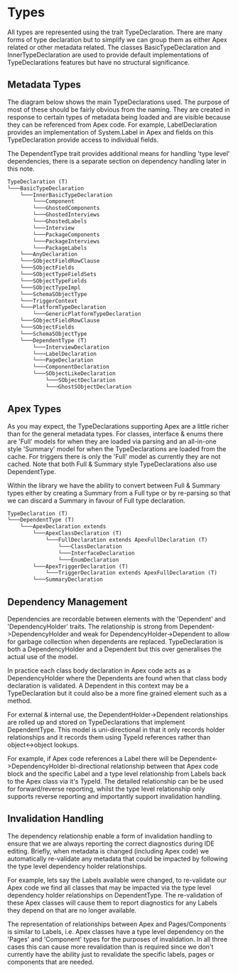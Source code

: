 # Types

All types are represented using the trait TypeDeclaration. There are many forms of type declaration but to simplify we can group them as either Apex related or other metadata related. The classes BasicTypeDeclaration and InnerTypeDeclaration are used to provide default implementations of TypeDeclarations features but have no structural significance.

## Metadata Types

The diagram below shows the main TypeDeclarations used. The purpose of most of these should be fairly obvious from the naming. They are created in response to certain types of metadata being loaded and are visible because they can be referenced from Apex code. For example, LabelDeclaration provides an implementation of System.Label in Apex and fields on this TypeDeclaration provide access to individual fields.

The DependentType trait provides additional means for handling 'type level' dependencies, there is a separate section on dependency handling later in this note.

```txt
TypeDeclaration (T)
└───BasicTypeDeclaration
    └───InnerBasicTypeDeclaration
        └───Component
        └───GhostedComponents
        └───GhostedInterviews
        └───GhostedLabels
        └───Interview
        └───PackageComponents
        └───PackageInterviews
        └───PackageLabels
    └───AnyDeclaration
    └───SObjectFieldRowClause
    └───SObjectFields
    └───SObjectTypeFieldSets
    └───SObjectTypeFields
    └───SObjectTypeImpl
    └───SchemaSObjectType
    └───TriggerContext
    └───PlatformTypeDeclaration
        └───GenericPlatformTypeDeclaration
    └───SObjectFieldRowClause
    └───SObjectFields
    └───SchemaSObjectType
    └───DependentType (T)
        └───InterviewDeclaration
        └───LabelDeclaration
        └───PageDeclaration
        └───ComponentDeclaration        
        └───SObjectLikeDeclaration
            └───SObjectDeclaration
            └───GhostSObjectDeclaration                    
```

## Apex Types

As you may expect, the TypeDeclarations supporting Apex are a little richer than for the general metadata types. For classes, interface & enums there are 'Full' models for when they are loaded via parsing and an all-in-one style 'Summary' model for when the TypeDeclarations are loaded from the cache. For triggers there is only the 'Full' model as currently they are not cached. Note that both Full & Summary style TypeDeclarations also use DependentType.

Within the library we have the ability to convert between Full & Summary types either by creating a Summary from a Full type or by re-parsing so that we can discard a Summary in favour of Full type declaration.

```txt
TypeDeclaration (T)
└───DependentType (T)
    └───ApexDeclaration extends      
        └───ApexClassDeclaration (T)
            └───FullDeclaration extends ApexFullDeclaration (T)       
                └───ClassDeclaration
                └───InterfaceDeclaration
                └───EnumDeclaration
        └───ApexTriggerDeclaration (T)
            └───TriggerDeclaration extends ApexFullDeclaration (T)
        └───SummaryDeclaration
```

## Dependency Management

Dependencies are recordable between elements with the 'Dependent' and 'DependencyHolder' traits. The relationship is strong from Dependent->DependencyHolder and weak for DependencyHolder->Dependent to allow for garbage collection when dependents are replaced. TypeDeclaration is both a DependencyHolder and a Dependent but this over generalises the actual use of the model.

In practice each class body declaration in Apex code acts as a DependencyHolder where the Dependents are found when that class body declaration is validated. A Dependent in this context may be a TypeDeclaration but it could also be a more fine grained element such as a method.

For external & internal use, the DependentHolder->Dependent relationships are rolled up and stored on TypeDeclarations that implement DependentType. This model is uni-directional in that it only records holder relationships and it records them using TypeId references rather than object<->object lookups.

For example, if Apex code references a Label there will be Dependent<->DependencyHolder bi-directional relationship between that Apex code block and the specific Label and a type level relationship from Labels back to the Apex class via it's TypeId. The detailed relationship can be be used for forward/reverse reporting, whilst the type level relationship only supports reverse reporting and importantly support invalidation handling.

## Invalidation Handling

The dependency relationship enable a form of invalidation handling to ensure that we are always reporting the correct diagnostics during IDE editing. Briefly, when metadata is changed (including Apex code) we automatically re-validate any metadata that could be impacted by following the type level dependency holder relationships.

For example, lets say the Labels available were changed, to re-validate our Apex code we find all classes that may be impacted via the type level dependency holder relationships on DependentType. The re-validation of these Apex classes will cause them to report diagnostics for any Labels they depend on that are no longer available.

The representation of relationships between Apex and Pages/Components is similar to Labels, i.e. Apex classes have a type level dependency on the 'Pages' and 'Component' types for the purposes of invalidation. In all three cases this can cause more revalidation than is required since we don't currently have the ability just to revalidate the specific labels, pages or components that are needed. 
